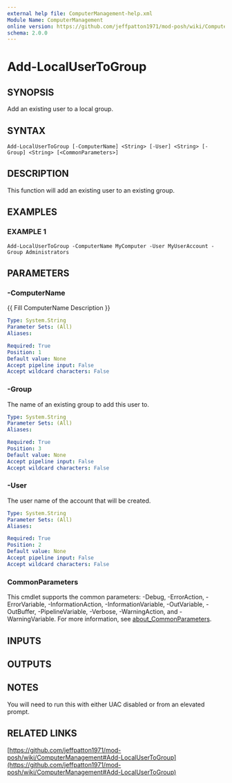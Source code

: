 ```yaml
---
external help file: ComputerManagement-help.xml
Module Name: ComputerManagement
online version: https://github.com/jeffpatton1971/mod-posh/wiki/ComputerManagement#Add-LocalUserToGroup
schema: 2.0.0
---
```


# Add-LocalUserToGroup

## SYNOPSIS
Add an existing user to a local group.

## SYNTAX

```
Add-LocalUserToGroup [-ComputerName] <String> [-User] <String> [-Group] <String> [<CommonParameters>]
```

## DESCRIPTION
This function will add an existing user to an existing group.

## EXAMPLES

### EXAMPLE 1
```
Add-LocalUserToGroup -ComputerName MyComputer -User MyUserAccount -Group Administrators
```

## PARAMETERS

### -ComputerName
{{ Fill ComputerName Description }}

```yaml
Type: System.String
Parameter Sets: (All)
Aliases:

Required: True
Position: 1
Default value: None
Accept pipeline input: False
Accept wildcard characters: False
```

### -Group
The name of an existing group to add this user to.

```yaml
Type: System.String
Parameter Sets: (All)
Aliases:

Required: True
Position: 3
Default value: None
Accept pipeline input: False
Accept wildcard characters: False
```

### -User
The user name of the account that will be created.

```yaml
Type: System.String
Parameter Sets: (All)
Aliases:

Required: True
Position: 2
Default value: None
Accept pipeline input: False
Accept wildcard characters: False
```

### CommonParameters
This cmdlet supports the common parameters: -Debug, -ErrorAction, -ErrorVariable, -InformationAction, -InformationVariable, -OutVariable, -OutBuffer, -PipelineVariable, -Verbose, -WarningAction, and -WarningVariable. For more information, see [about_CommonParameters](http://go.microsoft.com/fwlink/?LinkID=113216).

## INPUTS

## OUTPUTS

## NOTES
You will need to run this with either UAC disabled or from an elevated prompt.

## RELATED LINKS

[https://github.com/jeffpatton1971/mod-posh/wiki/ComputerManagement#Add-LocalUserToGroup](https://github.com/jeffpatton1971/mod-posh/wiki/ComputerManagement#Add-LocalUserToGroup)

